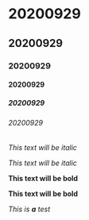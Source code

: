 # 20200929
## 20200929
### 20200929
#### 20200929
##### 20200929
###### 20200929

*This text will be italic* 

_This text will be italic_

**This text will be bold**

__This text will be bold__

*This is **a** test*
